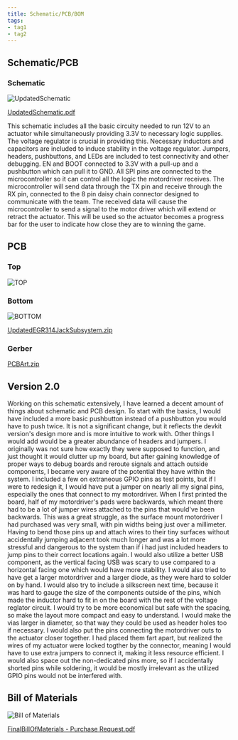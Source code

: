 ```yaml
---
title: Schematic/PCB/BOM
tags:
- tag1
- tag2
---
```



## Schematic/PCB

### Schematic

![UpdatedSchematic](https://github.com/user-attachments/assets/c3405c84-6338-42e2-b3a5-a182e1f01f06)

[UpdatedSchematic.pdf](https://github.com/user-attachments/files/19718013/UpdatedSchematic.pdf)

This schematic includes all the basic circuity needed to run 12V to an actuator while simultaneously providing 3.3V to necessary logic supplies. The voltage regulator is crucial in providing this. Necessary inductors and capacitors are included to induce stability in the voltage regulator. Jumpers, headers, pushbuttons, and LEDs are included to test connectivity and other debugging. EN and BOOT connected to 3.3V with a pull-up and a pushbutton which can pull it to GND. All SPI pins are connected to the microcontroller so it can control all the logic the motordriver receives. The microcontroller will send data through the TX pin and receive through the RX pin, connected to the 8 pin daisy chain connector designed to communicate with the team. The received data will cause the microcontroller to send a signal to the motor driver which will extend or retract the actuator. This will be used so the actuator becomes a progress bar for the user to indicate how close they are to winning the game.

## PCB

### Top

![TOP](https://github.com/user-attachments/assets/7dea54d6-c8b3-4bd8-8218-05ad9ac733f5)

### Bottom

![BOTTOM](https://github.com/user-attachments/assets/c84e5472-968a-4ab8-b1ad-a87684671a96)

[UpdatedEGR314JackSubsystem.zip](https://github.com/user-attachments/files/19037228/EGR314JackSubsystem.zip)

### Gerber

[PCBArt.zip](https://github.com/user-attachments/files/20019133/PCBArt.zip)

## Version 2.0

Working on this schematic extensively, I have learned a decent amount of things about schematic and PCB design. To start with the basics, I would have included a more basic pushbutton instead of a pushbutton you would have to push twice. It is not a significant change, but it reflects the devkit version's design more and is more intuitive to work with. Other things I would add would be a greater abundance of headers and jumpers. I originally was not sure how exactly they were supposed to function, and just thought it would clutter up my board, but after gaining knowledge of proper ways to debug boards and reroute signals and attach outside components, I became very aware of the potential they have within the system. I included a few on extraneous GPIO pins as test points, but if I were to redesign it, I would have put a jumper on nearly all my signal pins, especially the ones that connect to my motordriver. When I first printed the board, half of my motordriver's pads were backwards, which meant there had to be a lot of jumper wires attached to the pins that would've been backwards. This was a great struggle, as the surface mount motordriver I had purchased was very small, with pin widths being just over a millimeter. Having to bend those pins up and attach wires to their tiny surfaces without accidentally jumping adjacent took much longer and was a lot more stressful and dangerous to the system than if i had just included headers to jump pins to their correct locations again. I would also utilize a better USB component, as the vertical facing USB was scary to use compared to a horizontal facing one which would have more stability. I would also tried to have get a larger motordriver and a larger diode, as they were hard to solder on by hand. I would also try to include a silkscreen next time, because it was hard to gauge the size of the components outside of the pins, which made the inductor hard to fit in on the board with the rest of the voltage reglator circuit. I would try to be more economical but safe with the spacing, so make the layout more compact and easy to understand. I would make the vias larger in diameter, so that way they could be used as header holes too if necessary. I would also put the pins connecting the motordriver outs to the actuator closer together. I had placed them fart apart, but realized the wires of my actuator were locked togther by the connector, meaning I would have to use extra jumpers to connect it, making it less resource efficient. I would also space out the non-dedicated pins more, so if I accidentally shorted pins while soldering, it would be mostly irrelevant as the utilized GPIO pins would not be interfered with.

## Bill of Materials

![Bill of Materials](https://github.com/user-attachments/assets/dd65f450-a2be-45d4-a92f-9911e784e9a7)

[FinalBillOfMaterials - Purchase Request.pdf](https://github.com/user-attachments/files/20019168/FinalBillOfMaterials.-.Purchase.Request.pdf)

